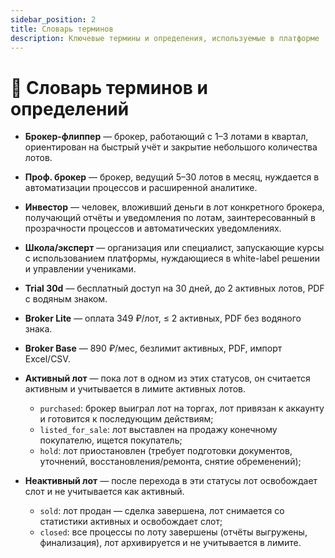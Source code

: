 ```yaml
---
sidebar_position: 2
title: Словарь терминов
description: Ключевые термины и определения, используемые в платформе
---
```


# 📔 Словарь терминов и определений

- **Брокер-флиппер** — брокер, работающий с 1–3 лотами в квартал, ориентирован на быстрый учёт и закрытие небольшого
  количества лотов.
- **Проф. брокер** — брокер, ведущий 5–30 лотов в месяц, нуждается в автоматизации процессов и расширенной
  аналитике.
- **Инвестор** — человек, вложивший деньги в лот конкретного брокера, получающий отчёты и уведомления по лотам,
  заинтересованный в прозрачности процессов и
  автоматических уведомлениях.
- **Школа/эксперт** — организация или специалист, запускающие курсы с использованием платформы, нуждающиеся в
  white-label решении и управлении учениками.

- **Trial 30d** — бесплатный доступ на 30 дней, до 2 активных лотов, PDF с водяным знаком.
- **Broker Lite** — оплата 349 ₽/лот, ≤ 2 активных, PDF без водяного знака.
- **Broker Base** — 890 ₽/мес, безлимит активных, PDF, импорт Excel/CSV.

- **Активный лот** — пока лот в одном из этих статусов, он
  считается активным и учитывается в лимите активных лотов.
    - `purchased`: брокер выиграл лот на торгах, лот привязан к аккаунту и готовится к последующим действиям;
    - `listed_for_sale`: лот выставлен на продажу конечному покупателю, ищется покупатель;
    - `hold`: лот приостановлен (требует подготовки документов, уточнений, восстановления/ремонта, снятие обременений);
- **Неактивный лот** — после перехода в эти статусы лот освобождает слот и не
  учитывается как активный.
    - `sold`: лот продан — сделка завершена, лот снимается со статистики активных и освобождает слот;
    - `closed`: все процессы по лоту завершены (отчёты выгружены, финализация), лот архивируется и не учитывается в
      лимите.
